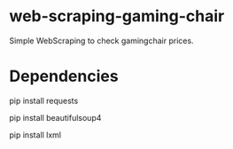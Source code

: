 # web-scraping-gaming-chair
Simple WebScraping to check gamingchair prices.

# Dependencies
pip install requests

pip install beautifulsoup4

pip install lxml

